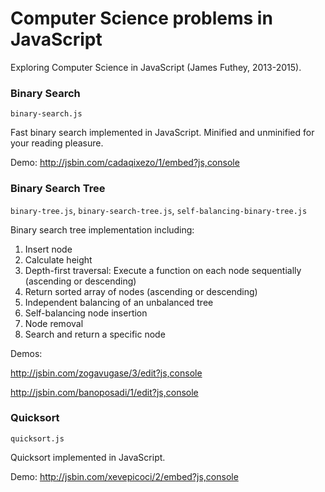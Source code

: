 Computer Science problems in JavaScript
===================

Exploring Computer Science in JavaScript (James Futhey, 2013-2015). 

### Binary Search

`binary-search.js`

Fast binary search implemented in JavaScript. Minified and unminified for your reading pleasure.

Demo: http://jsbin.com/cadaqixezo/1/embed?js,console

### Binary Search Tree

`binary-tree.js`, `binary-search-tree.js`, `self-balancing-binary-tree.js`

Binary search tree implementation including:

  1. Insert node
  2. Calculate height
  3. Depth-first traversal: Execute a function on each node sequentially (ascending or descending)
  4. Return sorted array of nodes (ascending or descending)
  5. Independent balancing of an unbalanced tree
  6. Self-balancing node insertion
  7. Node removal
  8. Search and return a specific node

Demos: 

http://jsbin.com/zogavugase/3/edit?js,console

http://jsbin.com/banoposadi/1/edit?js,console

### Quicksort
  
`quicksort.js`

Quicksort implemented in JavaScript. 

Demo: http://jsbin.com/xevepicoci/2/embed?js,console
